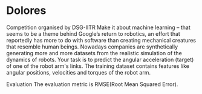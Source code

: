 # Dolores
Competition organised by DSG-IITR 
Make it about machine learning – that seems to be a theme behind Google’s return to robotics, an effort that reportedly has more to do with software than creating mechanical creatures that resemble human beings. Nowadays companies are synthetically generating more and more datasets from the realistic simulation of the dynamics of robots. Your task is to predict the angular acceleration (target) of one of the robot arm's links. The training dataset contains features like angular positions, velocities and torques of the robot arm.


Evaluation
The evaluation metric is RMSE(Root Mean Squared Error).

